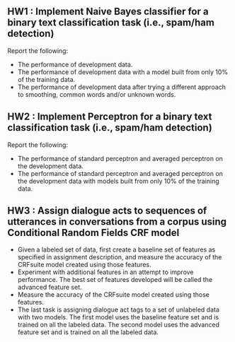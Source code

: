 ## HW1 : Implement Naive Bayes classifier for a binary text classification task (i.e., spam/ham detection)
Report the following:
* The performance of development data.
* The performance of development data with a model built from only 10% of the training data.
* The performance of development data after trying a different approach to smoothing, common words and/or unknown words.

## HW2 : Implement Perceptron for a binary text classification task (i.e., spam/ham detection)
Report the following:
* The performance of standard perceptron and averaged perceptron on the development data.
* The performance of standard perceptron and averaged perceptron on the development data with models built from only 10% of the training data.

## HW3 : Assign dialogue acts to sequences of utterances in conversations from a corpus using Conditional Random Fields CRF model
* Given a labeled set of data, first create a baseline set of features as specified in assignment description, and measure the accuracy of the CRFsuite model created using those features. 
* Experiment with additional features in an attempt to improve performance. The best set of features developed will be called the advanced feature set. 
* Measure the accuracy of the CRFsuite model created using those features. 
* The last task is assigning dialogue act tags to a set of unlabeled data with two models. The first model uses the baseline feature set and is trained on all the labeled data. The second model uses the advanced feature set and is trained on all the labeled data.
